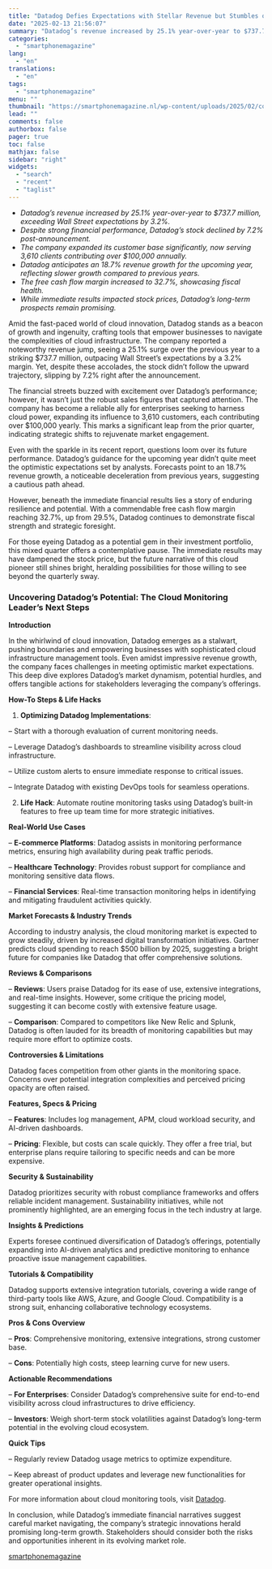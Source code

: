 ```yaml
---
title: "Datadog Defies Expectations with Stellar Revenue but Stumbles on the Stock Market"
date: "2025-02-13 21:56:07"
summary: "Datadog’s revenue increased by 25.1% year-over-year to $737.7 million, exceeding Wall Street expectations by 3.2%.Despite strong financial performance, Datadog’s stock declined by 7.2% post-announcement.The company expanded its customer base significantly, now serving 3,610 clients contributing over $100,000 annually.Datadog anticipates an 18.7% revenue growth for the upcoming year, reflecting slower growth..."
categories:
  - "smartphonemagazine"
lang:
  - "en"
translations:
  - "en"
tags:
  - "smartphonemagazine"
menu: ""
thumbnail: "https://smartphonemagazine.nl/wp-content/uploads/2025/02/compressed_img-r8YLFSNIM4zEHpNDBLJl5HqK-480x384.png"
lead: ""
comments: false
authorbox: false
pager: true
toc: false
mathjax: false
sidebar: "right"
widgets:
  - "search"
  - "recent"
  - "taglist"
---
```


* *Datadog’s revenue increased by 25.1% year-over-year to $737.7 million, exceeding Wall Street expectations by 3.2%.*
* *Despite strong financial performance, Datadog’s stock declined by 7.2% post-announcement.*
* *The company expanded its customer base significantly, now serving 3,610 clients contributing over $100,000 annually.*
* *Datadog anticipates an 18.7% revenue growth for the upcoming year, reflecting slower growth compared to previous years.*
* *The free cash flow margin increased to 32.7%, showcasing fiscal health.*
* *While immediate results impacted stock prices, Datadog’s long-term prospects remain promising.*

Amid the fast-paced world of cloud innovation, Datadog stands as a beacon of growth and ingenuity, crafting tools that empower businesses to navigate the complexities of cloud infrastructure. The company reported a noteworthy revenue jump, seeing a 25.1% surge over the previous year to a striking $737.7 million, outpacing Wall Street’s expectations by a 3.2% margin. Yet, despite these accolades, the stock didn’t follow the upward trajectory, slipping by 7.2% right after the announcement.

The financial streets buzzed with excitement over Datadog’s performance; however, it wasn’t just the robust sales figures that captured attention. The company has become a reliable ally for enterprises seeking to harness cloud power, expanding its influence to 3,610 customers, each contributing over $100,000 yearly. This marks a significant leap from the prior quarter, indicating strategic shifts to rejuvenate market engagement.

Even with the sparkle in its recent report, questions loom over its future performance. Datadog’s guidance for the upcoming year didn’t quite meet the optimistic expectations set by analysts. Forecasts point to an 18.7% revenue growth, a noticeable deceleration from previous years, suggesting a cautious path ahead.

However, beneath the immediate financial results lies a story of enduring resilience and potential. With a commendable free cash flow margin reaching 32.7%, up from 29.5%, Datadog continues to demonstrate fiscal strength and strategic foresight.

For those eyeing Datadog as a potential gem in their investment portfolio, this mixed quarter offers a contemplative pause. The immediate results may have dampened the stock price, but the future narrative of this cloud pioneer still shines bright, heralding possibilities for those willing to see beyond the quarterly sway.

### Uncovering Datadog’s Potential: The Cloud Monitoring Leader’s Next Steps

**Introduction**

In the whirlwind of cloud innovation, Datadog emerges as a stalwart, pushing boundaries and empowering businesses with sophisticated cloud infrastructure management tools. Even amidst impressive revenue growth, the company faces challenges in meeting optimistic market expectations. This deep dive explores Datadog’s market dynamism, potential hurdles, and offers tangible actions for stakeholders leveraging the company’s offerings.

**How-To Steps & Life Hacks**

1. **Optimizing Datadog Implementations**:  

– Start with a thorough evaluation of current monitoring needs.  

– Leverage Datadog’s dashboards to streamline visibility across cloud infrastructure.  

– Utilize custom alerts to ensure immediate response to critical issues.  

– Integrate Datadog with existing DevOps tools for seamless operations.

2. **Life Hack**: Automate routine monitoring tasks using Datadog’s built-in features to free up team time for more strategic initiatives.

**Real-World Use Cases**

– **E-commerce Platforms**: Datadog assists in monitoring performance metrics, ensuring high availability during peak traffic periods.  

– **Healthcare Technology**: Provides robust support for compliance and monitoring sensitive data flows.  

– **Financial Services**: Real-time transaction monitoring helps in identifying and mitigating fraudulent activities quickly.

**Market Forecasts & Industry Trends**

According to industry analysis, the cloud monitoring market is expected to grow steadily, driven by increased digital transformation initiatives. Gartner predicts cloud spending to reach $500 billion by 2025, suggesting a bright future for companies like Datadog that offer comprehensive solutions.

**Reviews & Comparisons**

– **Reviews**: Users praise Datadog for its ease of use, extensive integrations, and real-time insights. However, some critique the pricing model, suggesting it can become costly with extensive feature usage.  

– **Comparison**: Compared to competitors like New Relic and Splunk, Datadog is often lauded for its breadth of monitoring capabilities but may require more effort to optimize costs.

**Controversies & Limitations**

Datadog faces competition from other giants in the monitoring space. Concerns over potential integration complexities and perceived pricing opacity are often raised.

**Features, Specs & Pricing**

– **Features**: Includes log management, APM, cloud workload security, and AI-driven dashboards.  

– **Pricing**: Flexible, but costs can scale quickly. They offer a free trial, but enterprise plans require tailoring to specific needs and can be more expensive.

**Security & Sustainability**

Datadog prioritizes security with robust compliance frameworks and offers reliable incident management. Sustainability initiatives, while not prominently highlighted, are an emerging focus in the tech industry at large.

**Insights & Predictions**

Experts foresee continued diversification of Datadog’s offerings, potentially expanding into AI-driven analytics and predictive monitoring to enhance proactive issue management capabilities.

**Tutorials & Compatibility**

Datadog supports extensive integration tutorials, covering a wide range of third-party tools like AWS, Azure, and Google Cloud. Compatibility is a strong suit, enhancing collaborative technology ecosystems.

**Pros & Cons Overview**

– **Pros**: Comprehensive monitoring, extensive integrations, strong customer base.  

– **Cons**: Potentially high costs, steep learning curve for new users.

**Actionable Recommendations**

– **For Enterprises**: Consider Datadog’s comprehensive suite for end-to-end visibility across cloud infrastructures to drive efficiency.  

– **Investors**: Weigh short-term stock volatilities against Datadog’s long-term potential in the evolving cloud ecosystem.

**Quick Tips**

– Regularly review Datadog usage metrics to optimize expenditure.  

– Keep abreast of product updates and leverage new functionalities for greater operational insights.

For more information about cloud monitoring tools, visit [Datadog](https://www.datadog.com).

In conclusion, while Datadog’s immediate financial narratives suggest careful market navigating, the company’s strategic innovations herald promising long-term growth. Stakeholders should consider both the risks and opportunities inherent in its evolving market role.

[smartphonemagazine](https://smartphonemagazine.nl/en/2025/02/13/datadog-defies-expectations-with-stellar-revenue-but-stumbles-on-the-stock-market/)
